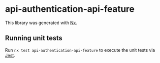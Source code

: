 # api-authentication-api-feature

This library was generated with [Nx](https://nx.dev).

## Running unit tests

Run `nx test api-authentication-api-feature` to execute the unit tests via [Jest](https://jestjs.io).
